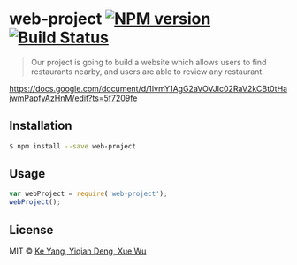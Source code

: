 # web-project [![NPM version](https://badge.fury.io/js/web-project.svg)](https://npmjs.org/package/web-project) [![Build Status](https://travis-ci.org/YiqianDeng/web-project.svg?branch=master)](https://travis-ci.org/YiqianDeng/web-project)

> Our project is going to build a website which allows users to find restaurants nearby, and users are able to review any restaurant.

https://docs.google.com/document/d/1IvmY1AgG2aVOVJIc02RaV2kCBt0tHajwmPapfyAzHnM/edit?ts=5f7209fe 

## Installation

```sh
$ npm install --save web-project
```

## Usage

```js
var webProject = require('web-project');
webProject();
```

## License

MIT © [Ke Yang, Yiqian Deng, Xue Wu]()
